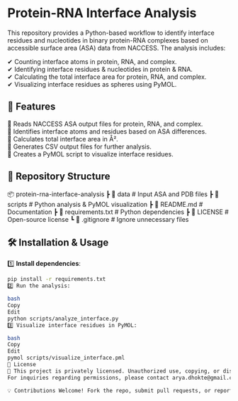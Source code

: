 # Protein-RNA Interface Analysis

This repository provides a Python-based workflow to identify interface residues and nucleotides in binary protein-RNA complexes based on accessible surface area (ASA) data from NACCESS. The analysis includes:

✔ Counting interface atoms in protein, RNA, and complex.  
✔ Identifying interface residues & nucleotides in protein & RNA.  
✔ Calculating the total interface area for protein, RNA, and complex.  
✔ Visualizing interface residues as spheres using PyMOL.

## 🚀 Features

🔹 Reads NACCESS ASA output files for protein, RNA, and complex.  
🔹 Identifies interface atoms and residues based on ASA differences.  
🔹 Calculates total interface area in Å².  
🔹 Generates CSV output files for further analysis.  
🔹 Creates a PyMOL script to visualize interface residues.

## 📂 Repository Structure

📦 protein-rna-interface-analysis ┣ 📂 data # Input ASA and PDB files
┣ 📂 scripts # Python analysis & PyMOL visualization
┣ 📄 README.md # Documentation
┣ 📄 requirements.txt # Python dependencies
┣ 📄 LICENSE # Open-source license
┗ 📄 .gitignore # Ignore unnecessary files


## 🛠 Installation & Usage

1️⃣ **Install dependencies**:

```bash
pip install -r requirements.txt
2️⃣ Run the analysis:

bash
Copy
Edit
python scripts/analyze_interface.py
3️⃣ Visualize interface residues in PyMOL:

bash
Copy
Edit
pymol scripts/visualize_interface.pml
📜 License
🔹 This project is privately licensed. Unauthorized use, copying, or distribution is strictly prohibited.
For inquiries regarding permissions, please contact arya.dhokte@gmail.com.

💡 Contributions Welcome! Fork the repo, submit pull requests, or report issues. 🚀
